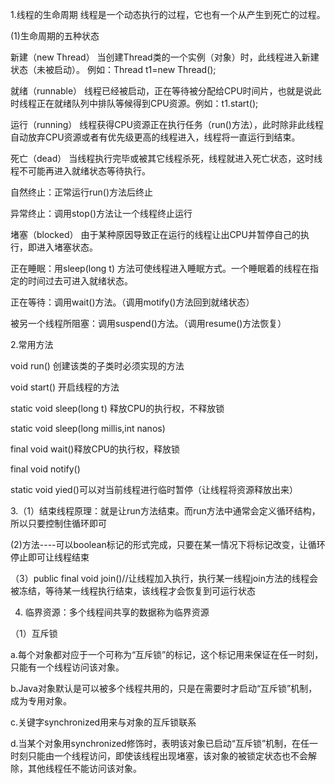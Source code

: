 1.线程的生命周期
线程是一个动态执行的过程，它也有一个从产生到死亡的过程。

(1)生命周期的五种状态

新建（new Thread）
当创建Thread类的一个实例（对象）时，此线程进入新建状态（未被启动）。
例如：Thread  t1=new Thread();

就绪（runnable）
线程已经被启动，正在等待被分配给CPU时间片，也就是说此时线程正在就绪队列中排队等候得到CPU资源。例如：t1.start();

运行（running）
线程获得CPU资源正在执行任务（run()方法），此时除非此线程自动放弃CPU资源或者有优先级更高的线程进入，线程将一直运行到结束。

死亡（dead）
当线程执行完毕或被其它线程杀死，线程就进入死亡状态，这时线程不可能再进入就绪状态等待执行。

自然终止：正常运行run()方法后终止

异常终止：调用stop()方法让一个线程终止运行

堵塞（blocked）
由于某种原因导致正在运行的线程让出CPU并暂停自己的执行，即进入堵塞状态。

正在睡眠：用sleep(long t) 方法可使线程进入睡眠方式。一个睡眠着的线程在指定的时间过去可进入就绪状态。

正在等待：调用wait()方法。（调用motify()方法回到就绪状态）

被另一个线程所阻塞：调用suspend()方法。（调用resume()方法恢复）

2.常用方法

void run()   创建该类的子类时必须实现的方法

void start() 开启线程的方法

static void sleep(long t) 释放CPU的执行权，不释放锁

static void sleep(long millis,int nanos)

final void wait()释放CPU的执行权，释放锁

final void notify()

static void yied()可以对当前线程进行临时暂停（让线程将资源释放出来）

3.（1）结束线程原理：就是让run方法结束。而run方法中通常会定义循环结构，所以只要控制住循环即可

(2)方法----可以boolean标记的形式完成，只要在某一情况下将标记改变，让循环停止即可让线程结束

（3）public final void join()//让线程加入执行，执行某一线程join方法的线程会被冻结，等待某一线程执行结束，该线程才会恢复到可运行状态

4. 临界资源：多个线程间共享的数据称为临界资源

（1）互斥锁

a.每个对象都对应于一个可称为“互斥锁”的标记，这个标记用来保证在任一时刻，只能有一个线程访问该对象。

b.Java对象默认是可以被多个线程共用的，只是在需要时才启动“互斥锁”机制，成为专用对象。

c.关键字synchronized用来与对象的互斥锁联系

d.当某个对象用synchronized修饰时，表明该对象已启动“互斥锁”机制，在任一时刻只能由一个线程访问，即使该线程出现堵塞，该对象的被锁定状态也不会解除，其他线程任不能访问该对象。